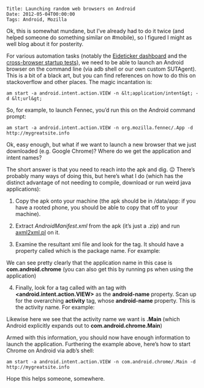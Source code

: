     Title: Launching random web browsers on Android
    Date: 2012-05-04T00:00:00
    Tags: Android, Mozilla


Ok, this is somewhat mundane, but I&#8217;ve already had to do it twice (and helped someone do something similar on #mobile), so I figured I might as well blog about it for posterity.

For various automation tasks (notably the [Eideticker dashboard][1] and the [cross-browser startup tests][2]), we need to be able to launch an Android browser on the command line (via adb shell or our own custom SUTAgent). This is a bit of a black art, but you can find references on how to do this on stackoverflow and other places. The magic incantation is:

```
am start -a android.intent.action.VIEW -n &lt;application/intent&gt; -d &lt;url&gt;
```

So, for example, to launch Fennec, you&#8217;d run this on the Android command prompt:

```
am start -a android.intent.action.VIEW -n org.mozilla.fennec/.App -d http://mygreatsite.info
```

Ok, easy enough, but what if we want to launch a new browser that we just downloaded (e.g. Google Chrome)? Where do we get the application and intent names? 

The short answer is that you need to reach into the apk and dig. 😉 There&#8217;s probably many ways of doing this, but here&#8217;s what I do (which has the distinct advantage of not needing to compile, download or run weird java applications):

1. Copy the apk onto your machine (the apk should be in /data/app: if you have a rooted phone, you should be able to copy that off to your machine).

2. Extract *AndroidManifest.xml* from the apk (it&#8217;s just a .zip) and run [axml2xml.pl][3] on it.

3. Examine the resultant xml file and look for the **<manifest>** tag. It should have a property called **<package>** which is the package name. For example:  
  
We can see pretty clearly that the application name in this case is **com.android.chrome** (you can also get this by running ps when using the application)

4. Finally, look for a tag called **<intent filter>** with an **<action>** tag with **<android.intent.action.VIEW>** as the **android-name** property. Scan up for the overarching **activity** tag, whose **android-name** property. This is the activity name. For example:

  
Likewise here we see that the activity name we want is **.Main** (which Android explicitly expands out to **com.android.chrome.Main**)

Armed with this information, you should now have enough information to launch the application. Furthering the example above, here&#8217;s how to start Chrome on Android via adb&#8217;s shell:

```
am start -a android.intent.action.VIEW -n com.android.chrome/.Main -d http://mygreatsite.info
```

Hope this helps someone, somewhere.

 [1]: http://wrla.ch/eideticker/dashboard/
 [2]: http://mrcote.info/phonedash/#/rawfennecstartup
 [3]: http://android-random.googlecode.com/svn/trunk/axml2xml/axml2xml.pl